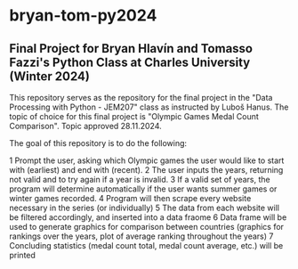 # bryan-tom-py2024
Final Project for Bryan Hlavín and Tomasso Fazzi's Python Class at Charles University (Winter 2024)
----------------------------------------------------------------------

This repository serves as the repository for the final project in the "Data Processing with Python - JEM207" class as instructed by Luboš Hanus. The topic of choice for this final project is "Olympic Games Medal Count Comparison".
Topic approved 28.11.2024.

The goal of this repository is to do the following: 

1 Prompt the user, asking which Olympic games the user would like to start with (earliest) and end with (recent).
2 The user inputs the years, returning not valid and to try again if a year is invalid.
3 If a valid set of years, the program will determine automatically if the user wants summer games or winter games recorded.
4 Program will then scrape every website necessary in the series (or individually) 
5 The data from each website will be filtered accordingly, and inserted into a data fraome
6 Data frame will be used to generate graphics for comparison between countries (graphics for rankings over the years, plot of average ranking throughout the years)
7 Concluding statistics (medal count total, medal count average, etc.) will be printed 
    
